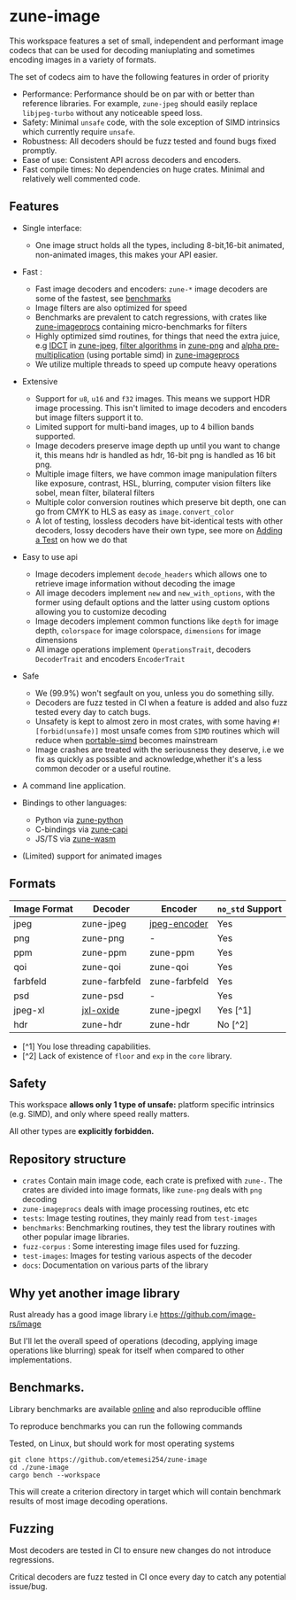 # zune-image

This workspace features a set of small, independent and performant image codecs that can be used
for decoding maniuplating and sometimes encoding images in a variety of formats.

The set of codecs aim to have the following features in order of priority

- Performance: Performance should be on par with or better than reference libraries. For example,
  `zune-jpeg` should easily replace `libjpeg-turbo` without any noticeable speed loss.
- Safety: Minimal `unsafe` code, with the sole exception of SIMD intrinsics which currently require `unsafe`.
- Robustness: All decoders should be fuzz tested and found bugs fixed promptly.
- Ease of use: Consistent API across decoders and encoders.
- Fast compile times: No dependencies on huge crates. Minimal and relatively well commented code.

## Features

- Single interface:
    - One image struct holds all the types, including 8-bit,16-bit animated, non-animated images, this
      makes your API easier.


- Fast :
    - Fast image decoders and encoders: `zune-*` image decoders are some of the fastest,
      see [benchmarks](https://etemesi254.github.io/posts/Zune-Benchmarks/)
    - Image filters are also optimized for speed
    - Benchmarks are prevalent to catch regressions, with crates like [zune-imageprocs](/crates/zune-imageprocs)
      containing micro-benchmarks for filters
    - Highly optimized simd routines, for things that need the extra juice,
      e.g [IDCT](https://github.com/etemesi254/zune-image/blob/2c4cb4e407a3c0a0aa50201ae1ba2c722e13cd8a/crates/zune-jpeg/src/idct/avx2.rs#L70)
      in [zune-jpeg](crates/zune-jpeg),
      [filter algorithms](https://github.com/etemesi254/zune-image/blob/2c4cb4e407a3c0a0aa50201ae1ba2c722e13cd8a/crates/zune-png/src/filters/sse4.rs#L175)
      in
      [zune-png](/crates/zune-png) and
      [alpha pre-multiplication](https://github.com/etemesi254/zune-image/blob/2c4cb4e407a3c0a0aa50201ae1ba2c722e13cd8a/crates/zune-imageprocs/src/premul_alpha/std_simd.rs#L11)
      (using portable simd)
      in [zune-imageprocs](crates/zune-imageprocs)
    - We utilize multiple threads to speed up compute heavy operations


- Extensive
    - Support for `u8`, `u16` and `f32` images. This means we support HDR image processing. This isn't limited to image
      decoders and encoders but image filters support it to.
    - Limited support for multi-band images, up to 4 billion bands supported.
    - Image decoders preserve image depth up until you want to change it, this means hdr is handled as hdr, 16-bit png
      is handled as 16 bit png.
    - Multiple image filters, we have common image manipulation filters like exposure, contrast, HSL, blurring, computer
      vision filters like sobel, mean filter, bilateral filters
    - Multiple color conversion routines which preserve bit depth, one can go from CMYK to HLS as easy
      as `image.convert_color`
    - A lot of testing, lossless decoders have bit-identical tests with other decoders, lossy decoders have their own
      type,
      see more on [Adding a Test](/docs/AddingATest.md) on how we do that


- Easy to use api
    - Image decoders implement `decode_headers` which allows one to retrieve image information without decoding the
      image
    - All image decoders implement `new` and `new_with_options`, with the former using default options and the latter
      using custom options
      allowing you to customize decoding
    - Image decoders implement common functions like `depth` for image depth, `colorspace` for image
      colorspace, `dimensions` for image dimensions
    - All image operations implement `OperationsTrait`, decoders `DecoderTrait` and encoders `EncoderTrait`


- Safe
    - We (99.9%) won't segfault on you, unless you do something silly.
    - Decoders are fuzz tested in CI when a feature is added and also fuzz tested every day to catch bugs.
    - Unsafety is kept to almost zero in most crates, with some having `#![forbid(unsafe)]` most unsafe comes from `SIMD`
      routines which will reduce when [portable-simd](https://github.com/rust-lang/portable-simd) becomes mainstream
    - Image crashes are treated with the seriousness they deserve, i.e we fix as quickly as possible and
      acknowledge,whether it's a less common decoder or a useful routine.


- A command line application.


- Bindings to other languages:
    - Python via [zune-python](/crates/zune-python)
    - C-bindings via [zune-capi](/crates/zune-capi)
    - JS/TS via [zune-wasm](/crates/zune-wasm)

- (Limited) support for animated images

## Formats

| Image Format | Decoder       | Encoder        | `no_std` Support |
|--------------|---------------|----------------|------------------|
| jpeg         | zune-jpeg     | [jpeg-encoder] | Yes              |
| png          | zune-png      | -              | Yes              |
| ppm          | zune-ppm      | zune-ppm       | Yes              |
| qoi          | zune-qoi      | zune-qoi       | Yes              |
| farbfeld     | zune-farbfeld | zune-farbfeld  | Yes              |
| psd          | zune-psd      | -              | Yes              |
| jpeg-xl      | [jxl-oxide]   | zune-jpegxl    | Yes [^1]         |
| hdr          | zune-hdr      | zune-hdr       | No [^2]          |

- [^1] You lose threading capabilities.
- [^2] Lack of existence of `floor` and `exp` in the `core` library.

## Safety

This workspace **allows only 1 type of unsafe:** platform specific intrinsics (e.g. SIMD), and only where speed really
matters.

All other types are **explicitly forbidden.**

## Repository structure

- `crates` Contain main image code, each crate is prefixed with `zune-`.
  The crates are divided into image formats, like `zune-png` deals with `png` decoding
- `zune-imageprocs` deals with image processing routines, etc etc
- `tests`: Image testing routines, they mainly read from `test-images`
- `benchmarks`: Benchmarking routines, they test the library routines with other popular image libraries.
- `fuzz-corpus` : Some interesting image files used for fuzzing.
- `test-images`: Images for testing various aspects of the decoder
- `docs`: Documentation on various parts of the library

## Why yet another image library

Rust already has a good image library i.e https://github.com/image-rs/image

But I'll let the overall speed of operations (decoding, applying image operations like blurring) speak for itself when
compared to other implementations.

## Benchmarks.

Library benchmarks are available [online] and also reproducible offline

To reproduce benchmarks you can run the following commands

Tested, on Linux, but should work for most operating systems

```shell
git clone https://github.com/etemesi254/zune-image
cd ./zune-image
cargo bench --workspace
```

This will create a criterion directory in target which will contain benchmark
results of most image decoding operations.


[online]:https://etemesi254.github.io/posts/Zune-Benchmarks/

## Fuzzing

Most decoders are tested in CI to ensure new changes do not introduce regressions.

Critical decoders are fuzz tested in CI once every day to catch any potential issue/bug.


[jpeg-encoder]: https://github.com/vstroebel/jpeg-encoder

[jxl-oxide]: https://github.com/tirr-c/jxl-oxide
